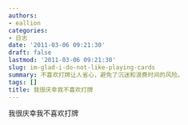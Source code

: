 ```yaml
---
authors:
- eallion
categories:
- 日志
date: '2011-03-06 09:21:30'
draft: false
lastmod: '2011-03-06 09:21:30'
slug: im-glad-i-do-not-like-playing-cards
summary: 不喜欢打牌让人省心，避免了沉迷和浪费时间的风险。
tags: []
title: 我很庆幸我不喜欢打牌
---
```


我很庆幸我不喜欢打牌